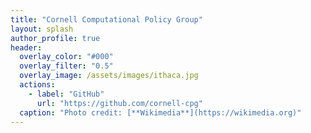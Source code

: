 ```yaml
---
title: "Cornell Computational Policy Group"
layout: splash
author_profile: true
header:
  overlay_color: "#000"
  overlay_filter: "0.5"
  overlay_image: /assets/images/ithaca.jpg
  actions:
    - label: "GitHub"
      url: "https://github.com/cornell-cpg"
  caption: "Photo credit: [**Wikimedia**](https://wikimedia.org)"
---
```

